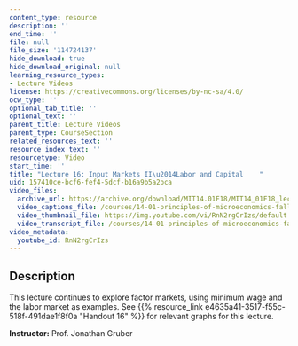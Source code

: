 ```yaml
---
content_type: resource
description: ''
end_time: ''
file: null
file_size: '114724137'
hide_download: true
hide_download_original: null
learning_resource_types:
- Lecture Videos
license: https://creativecommons.org/licenses/by-nc-sa/4.0/
ocw_type: ''
optional_tab_title: ''
optional_text: ''
parent_title: Lecture Videos
parent_type: CourseSection
related_resources_text: ''
resource_index_text: ''
resourcetype: Video
start_time: ''
title: "Lecture 16: Input Markets II\u2014Labor and Capital    "
uid: 157410ce-bcf6-fef4-5dcf-b16a9b5a2bca
video_files:
  archive_url: https://archive.org/download/MIT14.01F18/MIT14_01F18_lec16_300k.mp4
  video_captions_file: /courses/14-01-principles-of-microeconomics-fall-2018/75deccd298f957a7bf8557c8593c625a_RnN2rgCrIzs.vtt
  video_thumbnail_file: https://img.youtube.com/vi/RnN2rgCrIzs/default.jpg
  video_transcript_file: /courses/14-01-principles-of-microeconomics-fall-2018/3227bf5738a1d870cea62ce072672b95_RnN2rgCrIzs.pdf
video_metadata:
  youtube_id: RnN2rgCrIzs
---
```


Description
-----------

This lecture continues to explore factor markets, using minimum wage and the labor market as examples. See {{% resource_link e4635a41-3517-f55c-518f-491dae1f8f0a "Handout 16" %}} for relevant graphs for this lecture.  

**Instructor:** Prof. Jonathan Gruber

